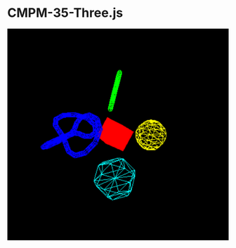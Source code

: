 # CMPM-35-Three.js
![Image text](https://github.com/raynaaa0313/CMPM-35-Three.js/blob/main/screenshot.PNG)
